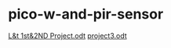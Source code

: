 # pico-w-and-pir-sensor
[L&t 1st&2ND Project.odt](https://github.com/Suddulamanjula/pico-w-and-pir-sensor/files/15189179/L.t.1st.2ND.Project.odt)
[project3.odt](https://github.com/Suddulamanjula/pico-w-and-pir-sensor/files/15189188/project3.odt)
